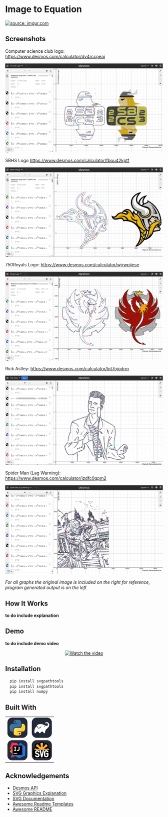 # Image to Equation

<a href="https://imgur.com/3dMZQ2l"><img src="https://i.imgur.com/3dMZQ2l.png" title="source: imgur.com" /></a>

## Screenshots

Computer science club logo:  https://www.desmos.com/calculator/dv4rccpeai

![img2.png](Images/cslogo.png)

SBHS Logo https://www.desmos.com/calculator/fbou42kptf

![img3.png](Images/sbhsvikings.png)

750Royals Logo: https://www.desmos.com/calculator/wjrwpiiese

![img4.png](Images/royalslogo.png)

Rick Astley: https://www.desmos.com/calculator/lqt7ojodrm

![img5.png](Images/rickastely.png)

Spider Man (Lag Warning): https://www.desmos.com/calculator/izdfc0qpm2

![img.png](Images/spiderman.png)

*_For all graphs the original image is included on the right for reference, program generated output is on the left_*

## How It Works

**to do include explanation**

## Demo

**to do include demo video**
<div align="center">
  <a href="https://www.youtube.com/watch?v=dQw4w9WgXcQ&ab_channel=RickAstley">
    <img src="https://i.imgur.com/vKb2F1B.png" alt="Watch the video">
  </a>
</div>

## Installation

```bash
  pip install svgpathtools
  pip install svgpathtools
  pip install numpy
```

## Built With

<table>
 <tr>
   <td align="center">
     <img src="https://raw.githubusercontent.com/tandpfun/skill-icons/59059d9d1a2c092696dc66e00931cc1181a4ce1f/icons/Python-Dark.svg" width="64" height="64" alt="Python">
   </td>
   <td align="center">
     <img src="https://raw.githubusercontent.com/tandpfun/skill-icons/59059d9d1a2c092696dc66e00931cc1181a4ce1f/icons/Gradle-Dark.svg" width="64" height="64" alt="Gradle icon">
   </td>
 </tr>
 <tr>
   <td align="center">
     <img src="https://raw.githubusercontent.com/tandpfun/skill-icons/59059d9d1a2c092696dc66e00931cc1181a4ce1f/icons/Idea-Dark.svg" width="64" height="64" alt="IntelliJ IDEA icon">
   </td>
   <td align="center">
     <img src="https://raw.githubusercontent.com/tandpfun/skill-icons/59059d9d1a2c092696dc66e00931cc1181a4ce1f/icons/SVG-Dark.svg" width="64" height="64" alt="SVG">
   </td>
 </tr>
</table>

## Acknowledgements
- [Desmos API](https://www.desmos.com/api/v1.8/docs/index.html)
- [SVG Graphics Explanation](https://developer.mozilla.org/en-US/docs/Web/SVG)
- [SVG Documentation](https://www.w3.org/2000/svg)
- [Awesome Readme Templates](https://awesomeopensource.com/project/elangosundar/awesome-README-templates)
- [Awesome README](https://github.com/matiassingers/awesome-readme)






